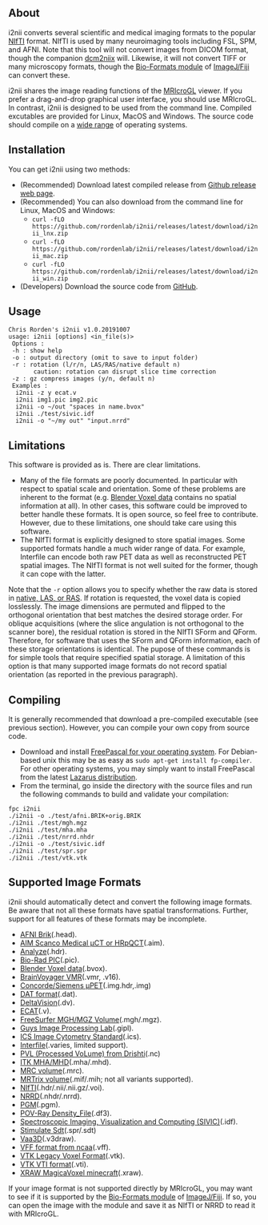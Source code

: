 ## About

i2nii converts several scientific and medical imaging formats to the popular [NIfTI](https://nifti.nimh.nih.gov/nifti-1) format. NIfTI is used by many neuroimaging tools including FSL, SPM, and AFNI. Note that this tool will not convert images from DICOM format, though the companion [dcm2niix](https://github.com/rordenlab/dcm2niix) will. Likewise, it will not convert TIFF or many microscopy formats, though the [Bio-Formats module](https://docs.openmicroscopy.org/bio-formats/5.9.2/supported-formats.html) of [ImageJ/Fiji](https://fiji.sc) can convert these.

i2nii shares the image reading functions of the [MRIcroGL](https://www.nitrc.org/plugins/mwiki/index.php/mricrogl:MainPage) viewer. If you prefer a drag-and-drop graphical user interface, you should use MRIcroGL. In contrast, i2nii is designed to be used from the command line. Compiled excutables are provided for Linux, MacOS and Windows. The source code should compile on a [wide range](https://www.freepascal.org/download.html) of operating systems. 

## Installation

You can get i2nii using two methods:

 - (Recommended) Download latest compiled release from [Github release web page](https://github.com/rordenlab/i2nii/releases).
 - (Recommended) You can also download from the command line for Linux, MacOS and Windows:
   * `curl -fLO https://github.com/rordenlab/i2nii/releases/latest/download/i2nii_lnx.zip`
   * `curl -fLO https://github.com/rordenlab/i2nii/releases/latest/download/i2nii_mac.zip`
   * `curl -fLO https://github.com/rordenlab/i2nii/releases/latest/download/i2nii_win.zip`
 - (Developers) Download the source code from [GitHub](https://github.com/rordenlab/i2nii).

## Usage

```
Chris Rorden's i2nii v1.0.20191007
usage: i2nii [options] <in_file(s)>
 Options :
 -h : show help
 -o : output directory (omit to save to input folder)
 -r : rotation (l/r/n, LAS/RAS/native default n)
       caution: rotation can disrupt slice time correction
 -z : gz compress images (y/n, default n)
 Examples :
  i2nii -z y ecat.v
  i2nii img1.pic img2.pic
  i2nii -o ~/out "spaces in name.bvox"
  i2nii ./test/sivic.idf
  i2nii -o "~/my out" "input.nrrd"
```  

## Limitations

This software is provided as is. There are clear limitations.

 - Many of the file formats are poorly documented. In particular with respect to spatial scale and orientation. Some of these problems are inherent to the format (e.g. [Blender Voxel data](http://pythology.blogspot.com/2014/08/you-can-do-cool-stuff-with-manual.html) contains no spatial information at all). In other cases, this software could be improved to better handle these formats. It is open source, so feel free to contribute. However, due to these limitations, one should take care using this software.
 - The NIfTI format is explicitly designed to store spatial images. Some supported formats handle a much wider range of data. For example, Interfile can encode both raw PET data as well as reconstructed PET spatial images. The NIfTI format is not well suited for the former, though it can cope with the latter.
 
 Note that the `-r` option allows you to specify whether the raw data is stored in [native, LAS, or RAS](https://brainder.org/2012/09/23/the-nifti-file-format/). If rotation is requested, the voxel data is copied losslessly. The image dimensions are permuted and flipped to the orthogonal orientation that best matches the desired storage order. For oblique acquisitions (where the slice angulation is not orthogonal to the scanner bore), the residual rotation is stored in the NIfTI SForm and QForm. Therefore, for software that uses the SForm and QForm information, each of these storage orientations is identical. The pupose of these commands is for simple tools that require specified spatial storage. A limitation of this option is that many supported image formats do not record spatial orientation (as reported in the previous paragraph). 

## Compiling

It is generally recommended that download a pre-compiled executable (see previous section). However, you can compile your own copy from source code.

 - Download and install [FreePascal for your operating system](https://www.freepascal.org/download.html). For Debian-based unix this may be as easy as `sudo apt-get install fp-compiler`. For other operating systems, you may simply want to install FreePascal from the latest [Lazarus distribution](https://sourceforge.net/projects/lazarus/files/).
 - From the terminal, go inside the directory with the source files and run the following commands to build and validate your compilation:

```
fpc i2nii
./i2nii -o ./test/afni.BRIK+orig.BRIK
./i2nii ./test/mgh.mgz 
./i2nii ./test/mha.mha 
./i2nii ./test/nrrd.nhdr
./i2nii -o ./test/sivic.idf
./i2nii ./test/spr.spr
./i2nii ./test/vtk.vtk
```
 

## Supported Image Formats

i2nii should automatically detect and convert the following image formats. Be aware that not all these formats have spatial transformations. Further, support for all features of these formats may be incomplete.

 - [AFNI Brik](https://afni.nimh.nih.gov/pub/dist/doc/program_help/README.attributes.html)(.head).
 - [AIM Scanco Medical µCT or HRpQCT](https://www.researchgate.net/publication/320077296_AIMreader_python_implementation_and_examples)(.aim).
 - [Analyze](http://imaging.mrc-cbu.cam.ac.uk/imaging/FormatAnalyze)(.hdr).
 - [Bio-Rad PIC](https://docs.openmicroscopy.org/bio-formats/5.8.2/formats/bio-rad-pic.html)(.pic).
 - [Blender Voxel data](http://pythology.blogspot.com/2014/08/you-can-do-cool-stuff-with-manual.html)(.bvox).
 - [BrainVoyager VMR](https://support.brainvoyager.com/brainvoyager/automation-development/84-file-formats/343-developer-guide-2-6-the-format-of-vmr-files)(.vmr, .v16).
 - [Concorde/Siemens µPET](https://xmedcon.sourceforge.io/Docs/OptionsMedConFiles)(.img.hdr,.img)
 - [DAT format](https://www.cg.tuwien.ac.at/courses/Visualisierung/Angaben/Bsp1.html#Volums%20Datensätze)(.dat).
 - [DeltaVision](https://docs.openmicroscopy.org/bio-formats/5.8.2/formats/deltavision.html)(.dv).
 - [ECAT](http://nipy.org/nibabel/reference/nibabel.ecat.html)(.v).
 - [FreeSurfer MGH/MGZ Volume](https://surfer.nmr.mgh.harvard.edu/fswiki/FsTutorial/MghFormat)(.mgh/.mgz).
 - [Guys Image Processing Lab](http://rview.colin-studholme.net/rview/rv9manual/fileform.html#GIPL)(.gipl).
 - [ICS Image Cytometry Standard](https://onlinelibrary.wiley.com/doi/epdf/10.1002/cyto.990110502)(.ics).
 - [Interfile](https://www.ncbi.nlm.nih.gov/pubmed/2616095)(.varies, limited support).
 - [PVL (Processed VoLume) from Drishti](http://paulbourke.net/dataformats/pvl/)(.nc)
 - [ITK MHA/MHD](https://itk.org/Wiki/MetaIO/Documentation)(.mha/.mhd).
 - [MRC volume](https://mrcfile.readthedocs.io/en/latest/usage_guide.html)(.mrc).
 - [MRTrix volume](https://mrtrix.readthedocs.io/en/latest/getting_started/image_data.html)(.mif/.mih; not all variants supported).
 - [NIfTI](https://brainder.org/2012/09/23/the-nifti-file-format/)(.hdr/.nii/.nii.gz/.voi).
 - [NRRD](http://teem.sourceforge.net/nrrd/format.html)(.nhdr/.nrrd).
 - [PGM](http://paulbourke.net/dataformats/ppm/)(.pgm).
 - [POV-Ray Density_File](https://www.povray.org/documentation/view/3.6.1/374/)(.df3).
 - [Spectroscopic Imaging, Visualization and Computing (SIVIC)](https://radiology.ucsf.edu/research/labs/nelson#accordion-software)(.idf).
 - [Stimulate Sdt](https://www.cmrr.umn.edu/stimulate/stimUsersGuide/node57.html)(.spr/.sdt)
 - [Vaa3D](https://github.com/Vaa3D)(.v3draw).
 - [VFF format from ncaa](https://github.com/SlicerRt/SlicerRT/blob/master/VffFileReader/Logic/vtkSlicerVffFileReaderLogic.cxx)(.vff).
 - [VTK Legacy Voxel Format](https://www.vtk.org/wp-content/uploads/2015/04/file-formats.pdf)(.vtk).
 - [VTK VTI format](https://vtk.org/Wiki/VTK_XML_Formats)(.vti).
 - [XRAW MagicaVoxel minecraft](https://ephtracy.github.io/index.html?page=mv_renderer)(.xraw).
 
If your image format is not supported directly by MRIcroGL, you may want to see if it is supported by the [Bio-Formats module](https://docs.openmicroscopy.org/bio-formats/5.9.2/supported-formats.html) of [ImageJ/Fiji](https://fiji.sc). If so, you can open the image with the module and save it as NIfTI or NRRD to read it with MRIcroGL.

